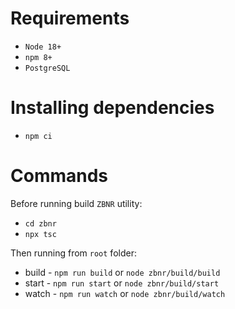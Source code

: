 # Requirements
* `Node 18+`
* `npm 8+`
* `PostgreSQL`

# Installing dependencies
* `npm ci`

# Commands
Before running build `ZBNR` utility:
* `cd zbnr`
* `npx tsc`

Then running from `root` folder:
* build - `npm run build` or `node zbnr/build/build`
* start - `npm run start` or `node zbnr/build/start`
* watch - `npm run watch` or `node zbnr/build/watch`

